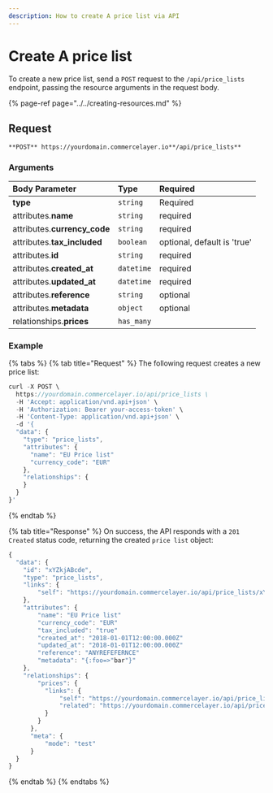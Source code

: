 ```yaml
---
description: How to create A price list via API
---
```


# Create A price list

To create a new price list, send a `POST` request to the `/api/price_lists` endpoint, passing the resource arguments in the request body.

{% page-ref page="../../creating-resources.md" %}

## Request

```text
**POST** https://yourdomain.commercelayer.io**/api/price_lists**
```

### Arguments

| Body Parameter | Type | Required |
| :--- | :--- | :--- |
| **type** | `string` | Required |
| attributes.**name** | `string` | required |
| attributes.**currency_code** | `string` | required |
| attributes.**tax_included** | `boolean` | optional, default is 'true' |
| attributes.**id** | `string` | required |
| attributes.**created_at** | `datetime` | required |
| attributes.**updated_at** | `datetime` | required |
| attributes.**reference** | `string` | optional |
| attributes.**metadata** | `object` | optional |
| relationships.**prices** | `has_many` |  |

### Example

{% tabs %}
{% tab title="Request" %}
The following request creates a new price list:

```javascript
curl -X POST \
  https://yourdomain.commercelayer.io/api/price_lists \
  -H 'Accept: application/vnd.api+json' \
  -H 'Authorization: Bearer your-access-token' \
  -H 'Content-Type: application/vnd.api+json' \
  -d '{
  "data": {
    "type": "price_lists",
    "attributes": {
      "name": "EU Price list"
      "currency_code": "EUR"
    },
    "relationships": {
    }
  }
}'
```
{% endtab %}

{% tab title="Response" %}
On success, the API responds with a `201 Created` status code, returning the created `price list` object:

```javascript
{
  "data": {
    "id": "xYZkjABcde",
    "type": "price_lists",
    "links": {
        "self": "https://yourdomain.commercelayer.io/api/price_lists/xYZkjABcde"
    },
    "attributes": {
        "name": "EU Price list"
        "currency_code": "EUR"
        "tax_included": "true"
        "created_at": "2018-01-01T12:00:00.000Z"
        "updated_at": "2018-01-01T12:00:00.000Z"
        "reference": "ANYREFEFERNCE"
        "metadata": "{:foo=>"bar"}"
    },
    "relationships": {
        "prices": {
          "links": {
              "self": "https://yourdomain.commercelayer.io/api/price_lists/xYZkjABcde/relationships/prices",
              "related": "https://yourdomain.commercelayer.io/api/price_lists/xYZkjABcde/prices"
          }
        }
      },
      "meta": {
          "mode": "test"
      }
  }
}
```
{% endtab %}
{% endtabs %}
